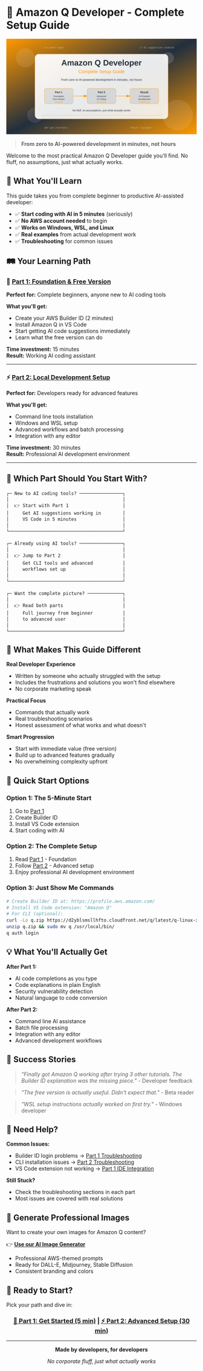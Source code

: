 # 🚀 Amazon Q Developer - Complete Setup Guide

![Amazon Q Complete Guide](./images/amazon-q-complete-guide.svg)

> **From zero to AI-powered development in minutes, not hours**

Welcome to the most practical Amazon Q Developer guide you'll find. No fluff, no assumptions, just what actually works.

## 🎯 What You'll Learn

This guide takes you from complete beginner to productive AI-assisted developer:

- ✅ **Start coding with AI in 5 minutes** (seriously)
- ✅ **No AWS account needed** to begin
- ✅ **Works on Windows, WSL, and Linux**
- ✅ **Real examples** from actual development work
- ✅ **Troubleshooting** for common issues

## 🛤️ Your Learning Path

### 🌟 [Part 1: Foundation & Free Version](./blog/part1/)
**Perfect for:** Complete beginners, anyone new to AI coding tools

**What you'll get:**
- Create your AWS Builder ID (2 minutes)
- Install Amazon Q in VS Code
- Start getting AI code suggestions immediately
- Learn what the free version can do

**Time investment:** 15 minutes  
**Result:** Working AI coding assistant

---

### ⚡ [Part 2: Local Development Setup](./blog/part2/)
**Perfect for:** Developers ready for advanced features

**What you'll get:**
- Command line tools installation
- Windows and WSL setup
- Advanced workflows and batch processing
- Integration with any editor

**Time investment:** 30 minutes  
**Result:** Professional AI development environment

---

## 🤔 Which Part Should You Start With?

```
┌─ New to AI coding tools? ────────────────┐
│                                          │
│  👉 Start with Part 1                    │
│     Get AI suggestions working in        │
│     VS Code in 5 minutes                 │
│                                          │
└──────────────────────────────────────────┘

┌─ Already using AI tools? ────────────────┐
│                                          │
│  👉 Jump to Part 2                       │
│     Get CLI tools and advanced           │
│     workflows set up                     │
│                                          │
└──────────────────────────────────────────┘

┌─ Want the complete picture? ─────────────┐
│                                          │
│  👉 Read both parts                      │
│     Full journey from beginner           │
│     to advanced user                     │
│                                          │
└──────────────────────────────────────────┘
```

## 🎨 What Makes This Guide Different

**Real Developer Experience**
- Written by someone who actually struggled with the setup
- Includes the frustrations and solutions you won't find elsewhere
- No corporate marketing speak

**Practical Focus**
- Commands that actually work
- Real troubleshooting scenarios
- Honest assessment of what works and what doesn't

**Smart Progression**
- Start with immediate value (free version)
- Build up to advanced features gradually
- No overwhelming complexity upfront

## 🚀 Quick Start Options

### Option 1: The 5-Minute Start
1. Go to [Part 1](./blog/part1/)
2. Create Builder ID
3. Install VS Code extension
4. Start coding with AI

### Option 2: The Complete Setup
1. Read [Part 1](./blog/part1/) - Foundation
2. Follow [Part 2](./blog/part2/) - Advanced setup
3. Enjoy professional AI development environment

### Option 3: Just Show Me Commands
```bash
# Create Builder ID at: https://profile.aws.amazon.com/
# Install VS Code extension: "Amazon Q"
# For CLI (optional):
curl -Lo q.zip https://d2yblsmsllhfto.cloudfront.net/q/latest/q-linux-x64.zip
unzip q.zip && sudo mv q /usr/local/bin/
q auth login
```

## 💡 What You'll Actually Get

**After Part 1:**
- AI code completions as you type
- Code explanations in plain English
- Security vulnerability detection
- Natural language to code conversion

**After Part 2:**
- Command line AI assistance
- Batch file processing
- Integration with any editor
- Advanced development workflows

## 🎯 Success Stories

> *"Finally got Amazon Q working after trying 3 other tutorials. The Builder ID explanation was the missing piece."* - Developer feedback

> *"The free version is actually useful. Didn't expect that."* - Beta reader

> *"WSL setup instructions actually worked on first try."* - Windows developer

## 🔧 Need Help?

**Common Issues:**
- Builder ID login problems → [Part 1 Troubleshooting](./blog/part1/#troubleshooting-common-issues)
- CLI installation issues → [Part 2 Troubleshooting](./blog/part2/#troubleshooting-advanced-issues)
- VS Code extension not working → [Part 1 IDE Integration](./blog/part1/#ide-integration-beyond-vs-code)

**Still Stuck?**
- Check the troubleshooting sections in each part
- Most issues are covered with real solutions

## 🎨 Generate Professional Images

Want to create your own images for Amazon Q content?

👉 **[Use our AI Image Generator](./blog/generate-blog-images.html)**
- Professional AWS-themed prompts
- Ready for DALL-E, Midjourney, Stable Diffusion
- Consistent branding and colors

## 🚀 Ready to Start?

Pick your path and dive in:

<div align="center">

### [🌟 Part 1: Get Started (5 min)](./blog/part1/) | [⚡ Part 2: Advanced Setup (30 min)](./blog/part2/)

</div>

---

<div align="center">

**Made by developers, for developers**

*No corporate fluff, just what actually works*

</div>
